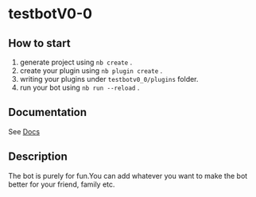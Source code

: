 # testbotV0-0

## How to start

1. generate project using `nb create` .
2. create your plugin using `nb plugin create` .
3. writing your plugins under `testbotv0_0/plugins` folder.
4. run your bot using `nb run --reload` .

## Documentation

See [Docs](https://nonebot.dev/)

## Description 
The bot is purely for fun.You can add whatever you want to make the bot better for your friend, family etc.
